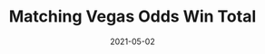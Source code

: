 ---
layout: layouts/post.njk
title: Matching Vegas Odds Win Total
date: 2021-05-02
humanDate: May 2nd, 2021
tags: [
    post,
    total,
    past_seasons
]
totalDonations: 571.85
doneeShort: "PAWS"
donee: Philadelphia Animal Welfare Society
doneeLink: https://www.phillypaws.org/
threadLink: https://www.reddit.com/r/sixers/comments/n350y1/in_honor_of_the_76ers_potentially_matching_their/
desc: "In honor of the 76ers potentially matching their Vegas odds win total of 43 with a win tonight, I’m sending a donation to PAWS (Philadelphia Animal Welfare Society). Who’s with me?!"
---